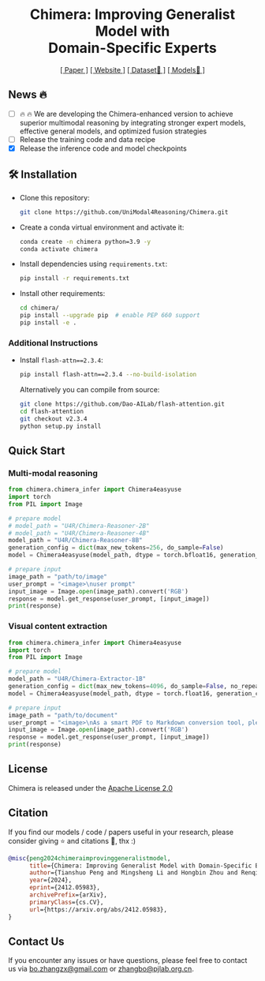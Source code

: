 <div align="center">
<h1>Chimera: Improving Generalist Model with<br>Domain-Specific Experts</h1>


[[ Paper ]](https://arxiv.org/abs/2412.05983) [[ Website ]](https://unimodal4reasoning.github.io/chimera_page/) [[ Dataset🤗 ]]() [[ Models🤗 ]](https://huggingface.co/collections/U4R/chimera-10-6749542e2f0dfa09414232c0) 

</div>

## News :fire:
- [ ] :fire: :fire: We are developing the Chimera-enhanced version to achieve superior multimodal reasoning by integrating stronger expert models, effective general models, and optimized fusion strategies
- [ ] Release the training code and data recipe
- [x] Release the inference code and model checkpoints

## 🛠️ Installation

- Clone this repository:

  ```bash
  git clone https://github.com/UniModal4Reasoning/Chimera.git
  ```

- Create a conda virtual environment and activate it:

  ```bash
  conda create -n chimera python=3.9 -y
  conda activate chimera
  ```

- Install dependencies using `requirements.txt`:

  ```bash
  pip install -r requirements.txt
  ```

- Install other requirements:

  ```bash
  cd chimera/
  pip install --upgrade pip  # enable PEP 660 support
  pip install -e .
  ```

### Additional Instructions

- Install `flash-attn==2.3.4`:

  ```bash
  pip install flash-attn==2.3.4 --no-build-isolation
  ```

  Alternatively you can compile from source:

  ```bash
  git clone https://github.com/Dao-AILab/flash-attention.git
  cd flash-attention
  git checkout v2.3.4
  python setup.py install
  ```


## Quick Start
### Multi-modal reasoning
```python
from chimera.chimera_infer import Chimera4easyuse
import torch
from PIL import Image

# prepare model
# model_path = "U4R/Chimera-Reasoner-2B"
# model_path = "U4R/Chimera-Reasoner-4B"
model_path = "U4R/Chimera-Reasoner-8B"
generation_config = dict(max_new_tokens=256, do_sample=False)
model = Chimera4easyuse(model_path, dtype = torch.bfloat16, generation_config= generation_config)

# prepare input
image_path = "path/to/image"
user_prompt = "<image>\nuser prompt"
input_image = Image.open(image_path).convert('RGB')
response = model.get_response(user_prompt, [input_image])
print(response)
```

### Visual content extraction
```python
from chimera.chimera_infer import Chimera4easyuse
import torch
from PIL import Image

# prepare model
model_path = "U4R/Chimera-Extractor-1B"
generation_config = dict(max_new_tokens=4096, do_sample=False, no_repeat_ngram_size = 20)
model = Chimera4easyuse(model_path, dtype = torch.float16, generation_config= generation_config)

# prepare input
image_path = "path/to/document"
user_prompt = "<image>\nAs a smart PDF to Markdown conversion tool, please convert the content of the provided PDF into Markdown format."
input_image = Image.open(image_path).convert('RGB')
response = model.get_response(user_prompt, [input_image])
print(response)
```


## License
Chimera is released under the [Apache License 2.0](LICENSE)

## Citation
If you find our models / code / papers useful in your research, please consider giving ⭐ and citations 📝, thx :)  
```bibtex
@misc{peng2024chimeraimprovinggeneralistmodel,
      title={Chimera: Improving Generalist Model with Domain-Specific Experts}, 
      author={Tianshuo Peng and Mingsheng Li and Hongbin Zhou and Renqiu Xia and Renrui Zhang and Lei Bai and Song Mao and Bin Wang and Conghui He and Aojun Zhou and Botian Shi and Tao Chen and Bo Zhang and Xiangyu Yue},
      year={2024},
      eprint={2412.05983},
      archivePrefix={arXiv},
      primaryClass={cs.CV},
      url={https://arxiv.org/abs/2412.05983}, 
}
```

## Contact Us
If you encounter any issues or have questions, please feel free to contact us via bo.zhangzx@gmail.com or zhangbo@pjlab.org.cn.

